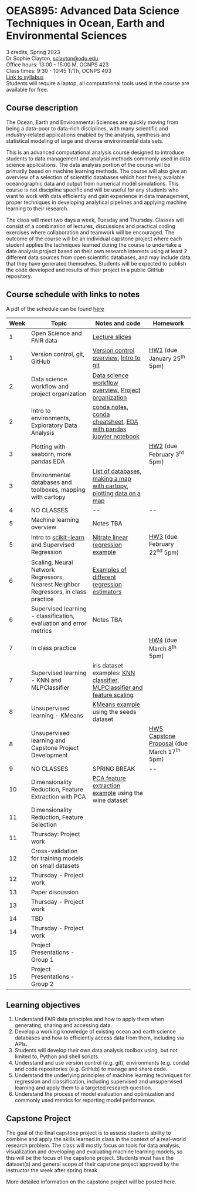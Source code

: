 # OEAS895: Advanced Data Science Techniques in Ocean, Earth and Environmental Sciences

3 credits, Spring 2023   
Dr Sophie Clayton, [sclayton@odu.edu](mailto:sclayton@odu.edu)   
Office hours:  13:00 - 15:00 M, OCNPS 423  
Class times: 9:30 - 10:45 T/Th, OCNPS 403  
[Link to syllabus](https://github.com/sophieclayton/OEAS805_envdatasci/blob/master/OEAS895_AdvData_syllabus_Sp23.pdf)  
Students will require a laptop, all computational tools used in the course are available for free.

## Course description
The Ocean, Earth and Environmental Sciences are quickly moving from being a data-poor to  data-rich disciplines, with many scientific and industry-related applications enabled by the analysis, synthesis and statistical modeling of large and diverse environmental data sets. 

This is an advanced computational analysis course designed to introduce students to data management and analysis methods commonly used in data science applications. The data analysis portion of the course will be primarily based on machine learning methods. The course will also give an overview of a selection of scientific databases which host freely available oceanographic data and output from numerical model simulations. This course is not discipline specific and will be useful for any students who want to work with data efficiently and gain experience in data management, proper techniques in developing analytical pipelines and applying machine learning to their research.

The class will meet two days a week, Tuesday and Thursday. Classes will consist of a combination of lectures, discussions and practical coding exercises where collaboration and teamwork will be encouraged. The outcome of the course will be an individual capstone project where each student applies the techniques learned during the course to undertake a data analysis project based on their own research interests using at least 2 different data sources from open scientific databases, and may include data that they have generated themselves. Students will be expected to publish the code developed and results of their project in a public GitHub repository. 

## Course schedule with links to notes
A pdf of the schedule can be found [here](https://github.com/sophieclayton/OEAS805_data_science/blob/master/OEAS895_AdvData_schedule.pdf) 

| Week | Topic | Notes and code| Homework |  
|------|-------| ----------| --- |
| 1 | Open Science and FAIR data | [Lecture slides](https://github.com/sophieclayton/OEAS805_envdatasci/blob/master/slides/OEAS895_intro_fairdata.pdf) |  | |
| 1 | Version control, git, GitHub | [Version control overview](https://github.com/sophieclayton/OEAS805_envdatasci/blob/master/notes/version_control.md), [Intro to git](https://github.com/sophieclayton/OEAS805_envdatasci/blob/master/notes/git_exercise.md) | [HW1](https://github.com/sophieclayton/OEAS805_envdatasci/blob/master/homework/HW1_git_github.md) (due January 25<sup>th</sup> 5pm) |
| 2 | Data science workflow and project organization | [Data science workflow overview](https://github.com/sophieclayton/OEAS805_envdatasci/blob/master/notes/data_project_setup.md), [Project organization](https://github.com/sophieclayton/OEAS805_envdatasci/blob/master/notes/project_organization.md) | |
| 2 | Intro to environments, Exploratory Data Analysis | [conda notes](https://github.com/sophieclayton/OEAS805_envdatasci/blob/master/notes/conda_package_manager_overview.md), [conda cheatsheet](https://docs.conda.io/projects/conda/en/latest/_downloads/843d9e0198f2a193a3484886fa28163c/conda-cheatsheet.pdf), [EDA with pandas jupyter notebook](https://github.com/sophieclayton/OEAS805_envdatasci/blob/master/notebooks/EDA_example.ipynb) | |
| 3 | Plotting with seaborn, more pandas EDA |  | [HW2](https://github.com/sophieclayton/OEAS805_envdatasci/blob/master/homework/HW2_EDA_envs.md) (due February 3<sup>rd</sup> 5pm) |
| 3 | Environmental databases and toolboxes, mapping with cartopy|  [List of databases](https://github.com/sophieclayton/OEAS805_envdatasci/blob/master/notes/data_resources.md), [making a map with cartopy](https://github.com/sophieclayton/OEAS805_envdatasci/blob/master/notebooks/cartopy_map_example.ipynb), [plotting data on a map](https://github.com/sophieclayton/OEAS805_envdatasci/blob/master/notebooks/cartopy_example2.ipynb)  |  |
| 4 | NO CLASSES | -- | -- |
| 5 | Machine learning overview | Notes TBA | |
| 5 | Intro to [scikit-learn](https://scikit-learn.org/stable/) and Supervised Regression | [Nitrate linear regression example](https://github.com/sophieclayton/OEAS805_envdatasci/blob/master/notebooks/nitrate_linear_regress_example.ipynb) | [HW3](https://github.com/sophieclayton/OEAS805_envdatasci/blob/master/homework/HW3_regression.md) (due February 22<sup>nd</sup> 5pm) |
| 6 | Scaling, Neural Network Regressors, Nearest Neighbor Regressors, in class practice| [Examples of different regression estimators](https://github.com/sophieclayton/OEAS805_envdatasci/blob/master/notebooks/regression_examples.ipynb)|  |
| 6 | Supervised learning - classification, evaluation and error metrics | Notes TBA |  |
| 7 | In class practice | | [HW4](https://github.com/sophieclayton/OEAS805_envdatasci/blob/master/homework/HW4_classification.md) (due March 8<sup>th</sup> 5pm) |
| 7 | Supervised learning - KNN and MLPClassifier | iris dataset examples: [KNN classifier](https://github.com/sophieclayton/OEAS805_envdatasci/blob/master/notebooks/iris_KNN_example.ipynb), [MLPClassifier and feature scaling](https://github.com/sophieclayton/OEAS805_envdatasci/blob/master/notebooks/iris_neuralnet_example.ipynb) | |
| 8 | Unsupervised learning - KMeans | [KMeans example](https://github.com/sophieclayton/OEAS805_envdatasci/blob/master/notebooks/KMeans_unsupervised_example.ipynb) using the seeds dataset| |
| 8 | Unsupervised learning and Capstone Project Development | | [HW5 Capstone Proposal](https://github.com/sophieclayton/OEAS805_envdatasci/blob/master/homework/HW5_capstone_proposal.md) (due March 17<sup>th</sup> 5pm) |
| 9 | NO CLASSES | SPRING BREAK | -- |
| 10 | Dimensionality Reduction, Feature Extraction with PCA | [PCA feature extraction example](https://github.com/sophieclayton/OEAS805_envdatasci/blob/master/notebooks/wine_PCA_example.ipynb) using the wine dataset| |
| 11 | Dimensionality Reduction, Feature Selection | |  |
| 11 | Thursday: Project work | | |
| 12 | Cross-validation for training models on small datasets| |  |
| 12 | Thursday - Project work | | |
| 13 | Paper discussion | |  |
| 13 | Thursday - Project work | | |
| 14 | TBD | |  |
| 14 | Thursday - Project work | | |
| 15 | Project Presentations - Group 1 | | |
| 15 | Project Presentations - Group 2 | | |
<!---
--->

## Learning objectives
1. Understand FAIR data principles and how to apply them when generating, sharing and accessing data.
2. Develop a working knowledge of existing ocean and earth science databases and how to efficiently access data from them, including via APIs.
3. Students will develop their own data analysis toolbox using, but not limited to, Python and shell scripts.  
4. Understand and use version control (e.g. git), environments (e.g. conda) and code repositories (e.g. GitHub) to manage and share code.
5. Understand the underlying principles of machine learning techniques for regression and classification, including supervised and unsupervised learning and apply them to a targeted research question.
6. Understand the process of model evaluation and optimization and commonly used metrics for reporting model performance. 

## Capstone Project
The goal of the final capstone project is to assess students ability to combine and apply the skills learned in class in the context of a real-world research problem. The class will mostly focus on tools for data analysis, visualization and developing and evaluating machine learning models, so this will be the focus of the capstone project. Students must have the dataset(s) and general scope of their capstone project approved by the instructor the week after spring break. 

More detailed information on the capstone project will be posted here.

